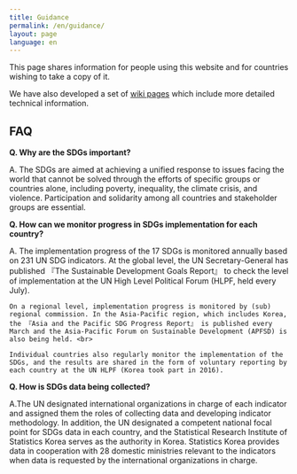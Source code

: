 ```yaml
---
title: Guidance
permalink: /en/guidance/
layout: page
language: en
---
```


This page shares information for people using this website and for countries wishing to take a copy of it.

We have also developed a set of <a href="https://github.com/datasciencecampus/sdg-indicators/wiki" onClick='ga("send", "event", "Guidance", "wiki", "wiki homepage")'>wiki pages</a> which include more detailed technical information.

## FAQ
<b>Q. Why are the SDGs important?</b>

A. The SDGs are aimed at achieving a unified response to issues facing the world that cannot be solved through the efforts of specific groups or countries alone, including poverty, inequality, the climate crisis, and violence. Participation and solidarity among all countries and stakeholder groups are essential.

<b>Q. How can we monitor progress in SDGs implementation for each country?</b>

A. The implementation progress of the 17 SDGs is monitored annually based on 231 UN SDG indicators. At the global level, the UN Secretary-General has published 『The Sustainable Development Goals Report』 to check the level of implementation at the UN High Level Political Forum (HLPF, held every July). <br>

    On a regional level, implementation progress is monitored by (sub) regional commission. In the Asia-Pacific region, which includes Korea, the 『Asia and the Pacific SDG Progress Report』 is published every March and the Asia-Pacific Forum on Sustainable Development (APFSD) is also being held. <br>

    Individual countries also regularly monitor the implementation of the SDGs, and the results are shared in the form of voluntary reporting by each country at the UN HLPF (Korea took part in 2016).

<b>Q. How is SDGs data being collected? </b>

A.The UN designated international organizations in charge of each indicator and assigned them the roles of collecting data and developing indicator methodology. In addition, the UN designated a competent national focal point for SDGs data in each country, and the Statistical Research Institute of Statistics Korea serves as the authority in Korea.
Statistics Korea provides data in cooperation with 28 domestic ministries relevant to the indicators when data is requested by the international organizations in charge.

